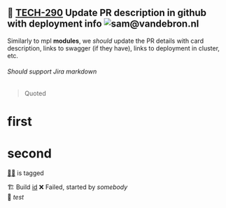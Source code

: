 ## 📕 [TECH-290](https://vandebron.atlassian.net/browse/TECH-290) Update PR description in github with deployment info ![sam@vandebron.nl](https://avatar-management--avatars.us-west-2.prod.public.atl-paas.net/557058:73eb6738-a8dc-4e71-beb2-16761407e54e/44a3caa2-b498-4ee1-927d-bdb0901a683e/24) 
Similarly to mpl **modules**, we *should* update the PR details with card description, links to swagger (if they have), links to deployment in cluster, etc.

###### Should support Jira markdown

> Quoted

# first
# second

[👩‍💻](https://vandebron.atlassian.net/browse/TECH-290/jira/people/6151b89d72f6970069e87968) is tagged


🏗️ Build [id](http://localhost/run) ❌ Failed, started by _somebody_  
🚀  _test_  
